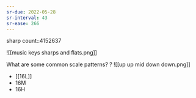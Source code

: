 ```yaml
---
sr-due: 2022-05-28
sr-interval: 43
sr-ease: 266
---
```


sharp count::4152637
<!--SR:!2022-05-07,22,190-->


![[music keys sharps and flats.png]]

What are some common scale patterns?
?
![[up up mid down down.png]]
- [[16L]]
- 16M
- 16H
<!--SR:!2022-06-17,63,270-->